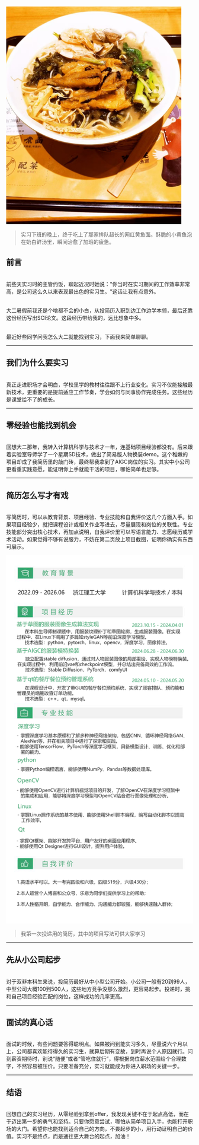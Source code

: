 ![](First.Work.assets/黄鱼面.png)
> 实习下班的晚上，终于吃上了那家排队超长的网红黄鱼面。酥脆的小黄鱼泡在奶白鲜汤里，瞬间治愈了加班的疲惫。

## 前言

<br>前些天实习时的主管约饭，聊起近况时她说："你当时在实习期间的工作效率非常高，是公司这么久以来表现最出色的实习生。"这话让我有点意外。

<br>大二暑假前我还是个啥都不会的小白，从投简历入职到边工作边学本领，最后还靠这份经历写出SCI论文。这段经历带给我的，远比想象中多。

<br>最近好些同学问我怎么大二就能找到实习，下面我来简单聊聊。


---

## 我们为什么要实习  

<br>真正走进职场才会明白，学校里学的教材往往跟不上行业变化。实习不仅能接触最新技术，更重要的是提前适应工作节奏，学会如何与同事协作完成任务。这些经历是课堂给不了的成长。

---

## 零经验也能找到机会  

<br>回想大二那年，我转入计算机科学与技术才一年，连基础项目经验都没有。后来跟着实验室导师学了一个星期SD技术，做出了简易版人物换装demo。这个稚嫩的项目却成了我简历里的敲门砖，最终帮我拿到了AIGC岗位的实习。其实中小公司更看重实践意愿，能证明你上手就能干活的项目，哪怕简单也足够。

---

## 简历怎么写才有戏  

<br>写简历时，可以从教育背景、项目经验、专业技能和自我评价这几个方面入手。如果项目经验少，就把课程设计或相关作业写进去，尽量展现和岗位的关联性。专业技能部分突出核心技术，再加点说明，自我评价里可以写语言能力、志愿经历或学术活动。如果觉得不够有说服力，不妨在第二页放上项目截图，证明你确实有东西可展示。

<center>
<img src="First.Work.assets/第一版简历.png">
</center>

> 我第一次投递用的简历，其中的项目写法可供大家学习

---

## 先从小公司起步  

<br>对于双非本科生来说，投简历最好从中小型公司开始。小公司一般有20到99人，中型公司大概100到500人，这些地方竞争没那么激烈，更容易起步。投递时，挑和自己项目经验匹配的岗位，这样成功的几率更高。

---

## 面试的真心话  

<br>面试的时候，有些问题要答得聪明点。如果被问到能实习多久，尽量说六个月以上，公司都喜欢能待得久的实习生，就算后期有变故，到时再说个人原因就行。问到薪资期待时，别说“随便”或者“管吃住就行”，得根据岗位薪水范围给个合理数字，不然容易被压价。只要准备充分，实习就能成为你进入职场的关键一步。

___

## 结语

<br>回想自己的实习经历，从零经验到拿到offer，我发现关键不在于起点高低，而在于迈出第一步的勇气和坚持。只要你愿意尝试，哪怕从简单项目入手，也能打开职场的大门。希望你也能找到适合自己的方向，不畏起步的小，用行动证明自己的价值。实习不是终点，而是通往更大舞台的起点，加油！
